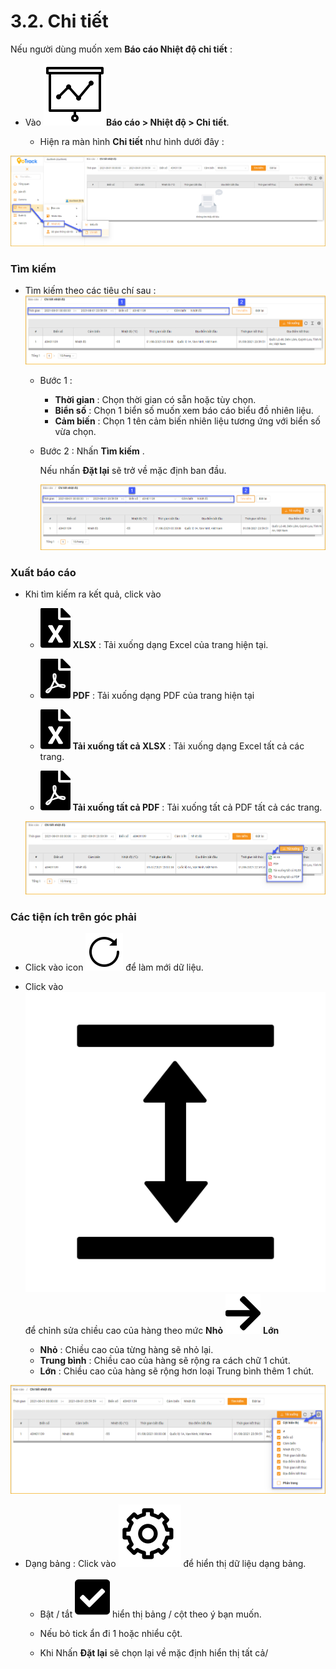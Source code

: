 # 3.2. Chi tiết 

Nếu người dùng muốn xem **Báo cáo Nhiệt độ chi tiết** :  
* Vào **<span class="icon-left svg-filter-tick">![Ok](/docs/assets/images/web-interface/icon/SVG/dynamic.svg )Báo cáo > Nhiệt độ > Chi tiết**.

  * Hiện ra màn hình **Chi tiết** như hình dưới đây :

 <span style="display:block;text-align:left">![Interface Web](/docs/assets/images/web-interface/reports/detail-temperature.png)

### Tìm kiếm 
- Tìm kiếm theo các tiêu chí sau :
    <span style="display:block;text-align:left">![Interface Web](/docs/assets/images/web-interface/reports/detail-search-temperature.png)

  * Bước 1 : 

    * **Thời gian** : Chọn thời gian có sẵn hoặc tùy chọn.
    * **Biển số** : Chọn 1  biển số muốn xem báo cáo biểu đồ nhiên liệu.
    * **Cảm biến** : Chọn 1 tên cảm biến nhiên liệu tương ứng với biển số vừa chọn.

  * Bước 2 : Nhấn **Tìm kiếm** .
  
    Nếu nhấn **Đặt lại** sẽ trở về mặc định ban đầu.

    <span style="display:block;text-align:left">![Interface Web](/docs/assets/images/web-interface/reports/detail-search-temperature.png)

### Xuất báo cáo

* Khi tìm kiếm ra kết quả, click vào 

    - <span class="icon-left svg-filter-circlegreen2">![Ok](/docs/assets/images/web-interface/icon/SVG/file-excel1.svg) **XLSX** : Tải xuống dạng Excel của trang hiện tại.

    - <span class="icon-left svg-filter-circlered">![Ok](/docs/assets/images/web-interface/icon/SVG/file-pdf1.svg) **PDF** : Tải xuống dạng PDF của trang hiện tại
   
    - <span class="icon-left svg-filter-circlegreen2">![Ok](/docs/assets/images/web-interface/icon/SVG/file-excel1.svg) **Tải xuống tất cả XLSX** : Tải xuống dạng Excel tất cả các trang.
    - <span class="icon-left svg-filter-circlered">![Ok](/docs/assets/images/web-interface/icon/SVG/file-pdf1.svg) **Tải xuống tất cả PDF** : Tải xuống tất cả  PDF tất cả các trang.

    <span style="display:block;text-align:left">![Interface Web](/docs/assets/images/web-interface/reports/dowload-temperature.png)


### Các tiện ích trên góc phải 

- Click vào icon  <span class="icon-left svg-filter-info">![Ok](/docs/assets/images/web-interface/icon/SVG/icons8-reset.svg) để làm mới dữ liệu.

- Click vào <span class="icon-left svg-filter-info">![Ok](/docs/assets/images/web-interface/icon/SVG/column-height.svg) để chỉnh sửa chiều cao của hàng theo mức **Nhỏ** <span class="icon-left svg-filter-serch">![Ok](/docs/assets/images/web-interface/icon/SVG/arrow-right.svg) **Lớn** 

  - **Nhỏ** : Chiều cao của từng hàng sẽ nhỏ lại.
  - **Trung bình** : Chiều cao của hàng sẽ rộng ra cách chữ 1 chút.
  - **Lớn** : Chiều cao của hàng sẽ rộng hơn loại Trung bình thêm 1 chút.

<span style="display:block;text-align:left">![Interface Web](/docs/assets/images/web-interface/reports/detail-search-temperature-1.png)

- Dạng bảng :  Click vào <span class="icon-left ">![Ok](/docs/assets/images/web-interface/icon/SVG/icons8-gear.svg) để hiển thị dữ liệu dạng bảng.

    - Bật / tắt <span class="icon-left svg-filter-tick">![Ok](/docs/assets/images/web-interface/icon/SVG/check-square1.svg) hiển thị bảng / cột theo ý bạn muốn.
    
    - Nếu bỏ tick ẩn đi 1 hoặc nhiểu cột. <br>
    - Khi Nhấn **Đặt lại** sẽ chọn lại về mặc định hiển thị tất cả/